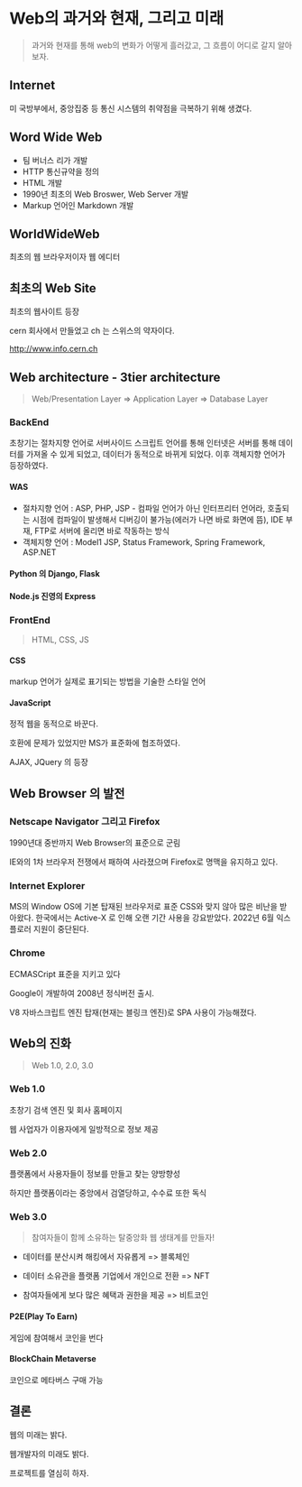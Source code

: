 

# Web의 과거와 현재, 그리고 미래

> 과거와 현재를 통해 web의 변화가 어떻게 흘러갔고, 그 흐름이 어디로 갈지 알아보자.



## Internet

미 국방부에서, 중앙집중 등 통신 시스템의 취약점을 극복하기 위해 생겼다.



## Word Wide Web

- 팀 버너스 리가 개발
- HTTP 통신규약을 정의
- HTML 개발
- 1990년 최초의 Web Broswer, Web Server 개발
- Markup 언어인 Markdown 개발



## WorldWideWeb

최초의 웹 브라우저이자 웹 에디터



## 최초의 Web Site

최초의 웹사이트 등장

cern 회사에서 만들었고 ch 는 스위스의 약자이다.

http://www.info.cern.ch



## Web architecture - 3tier architecture

> Web/Presentation Layer => Application Layer => Database Layer



### BackEnd

초창기는 절차지향 언어로 서버사이드 스크립트 언어를 통해 인터넷은 서버를 통해 데이터를 가져올 수 있게 되었고, 데이터가 동적으로 바뀌게 되었다. 이후 객체지향 언어가 등장하였다.

#### WAS

- 절차지향 언어 : ASP, PHP, JSP - 컴파일 언어가 아닌 인터프리터 언어라, 호출되는 시점에 컴파일이 발생해서 디버깅이 불가능(에러가 나면 바로 화면에 뜸), IDE 부재, FTP로 서버에 올리면 바로 작동하는 방식
- 객체지향 언어 : Model1 JSP, Status Framework, Spring Framework, ASP.NET

#### Python 의 Django, Flask

#### Node.js 진영의 Express



### FrontEnd

> HTML, CSS, JS

#### CSS

markup 언어가 실제로 표기되는 방법을 기술한 스타일 언어

#### JavaScript

정적 웹을 동적으로 바꾼다. 

호환에 문제가 있었지만 MS가 표준화에 협조하였다.

AJAX, JQuery 의 등장



## Web Browser 의 발전

### Netscape Navigator 그리고 Firefox

1990년대 중반까지 Web Browser의 표준으로 군림

IE와의 1차 브라우저 전쟁에서 패하여 사라졌으며 Firefox로 명맥을 유지하고 있다.

### Internet Explorer

MS의 Window OS에 기본 탑재된 브라우저로 표준 CSS와 맞지 않아 많은 비난을 받아왔다. 한국에서는 Active-X 로 인해 오랜 기간 사용을 강요받았다. 2022년 6월 익스플로러 지원이 중단된다. 

### Chrome

ECMASCript 표준을 지키고 있다

Google이 개발하여 2008년 정식버전 출시.

V8 자바스크립트 엔진 탑재(현재는 블링크 엔진)로 SPA 사용이 가능해졌다.



## Web의 진화

> Web 1.0, 2.0, 3.0

### Web 1.0

초창기 검색 엔진 및 회사 홈페이지

웹 사업자가 이용자에게 일방적으로 정보 제공

### Web 2.0

플랫폼에서 사용자들이 정보를 만들고 찾는 양방향성

하지만 플랫폼이라는 중앙에서 검열당하고, 수수료 또한 독식

### Web 3.0

> 참여자들이 함께 소유하는 탈중앙화 웹 생태계를 만들자!

- 데이터를 분산시켜 해킹에서 자유롭게 => 블록체인

- 데이터 소유관을 플랫폼 기업에서 개인으로 전환 => NFT
- 참여자들에게 보다 많은 혜택과 권한을 제공 => 비트코인

#### P2E(Play To Earn)

게임에 참여해서 코인을 번다

#### BlockChain Metaverse

코인으로 메타버스 구매 가능



## 결론

웹의 미래는 밝다.

웹개발자의 미래도 밝다.

프로젝트를 열심히 하자.



